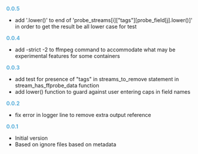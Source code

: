 
**<span style="color:#56adda">0.0.5</span>**
- add '.lower()' to end of 'probe_streams[i]["tags"][probe_field[j].lower()]' in order to get the result be all lower case for test

**<span style="color:#56adda">0.0.4</span>**
- add -strict -2 to ffmpeg command to accommodate what may be experimental features for some containers

**<span style="color:#56adda">0.0.3</span>**
- add test for presence of "tags" in streams_to_remove statement in stream_has_ffprobe_data function
- add lower() function to guard against user entering caps in field names

**<span style="color:#56adda">0.0.2</span>**
- fix error in logger line to remove extra output reference

**<span style="color:#56adda">0.0.1</span>**
- Initial version
- Based on ignore files based on metadata
